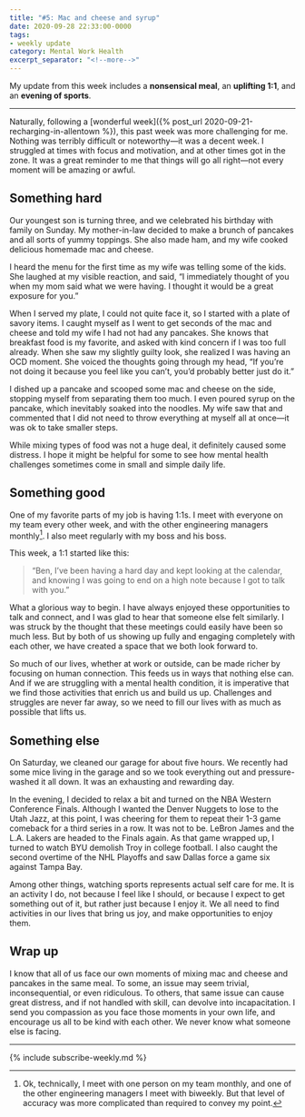 ```yaml
---
title: "#5: Mac and cheese and syrup"
date: 2020-09-28 22:33:00-0000
tags:
- weekly update
category: Mental Work Health
excerpt_separator: "<!--more-->"
---
```


My update from this week includes a **nonsensical meal**, an **uplifting 1:1**, and an **evening of sports**.

<!--more-->
***

Naturally, following a [wonderful week]({% post_url 2020-09-21-recharging-in-allentown %}), this past week was more challenging for me. Nothing was terribly difficult or noteworthy—it was a decent week. I struggled at times with focus and motivation, and at other times got in the zone. It was a great reminder to me that things will go all right—not every moment will be amazing or awful.


## Something hard

Our youngest son is turning three, and we celebrated his birthday with family on Sunday. My mother-in-law decided to make a brunch of pancakes and all sorts of yummy toppings. She also made ham, and my wife cooked delicious homemade mac and cheese.

I heard the menu for the first time as my wife was telling some of the kids. She laughed at my visible reaction, and said, “I immediately thought of you when my mom said what we were having. I thought it would be a great exposure for you.”

When I served my plate, I could not quite face it, so I started with a plate of savory items. I caught myself as I went to get seconds of the mac and cheese and told my wife I had not had any pancakes. She knows that breakfast food is my favorite, and asked with kind concern if I was too full already. When she saw my slightly guilty look, she realized I was having an OCD moment. She voiced the thoughts going through my head, “If you’re not doing it because you feel like you can’t, you’d probably better just do it.”

I dished up a pancake and scooped some mac and cheese on the side, stopping myself from separating them too much. I even poured syrup on the pancake, which inevitably soaked into the noodles. My wife saw that and commented that I did not need to throw everything at myself all at once—it was ok to take smaller steps.

While mixing types of food was not a huge deal, it definitely caused some distress. I hope it might be helpful for some to see how mental health challenges sometimes come in small and simple daily life.


## Something good

One of my favorite parts of my job is having 1:1s. I meet with everyone on my team every other week, and with the other engineering managers monthly[^1]. I also meet regularly with my boss and his boss.

This week, a 1:1 started like this:

> “Ben, I’ve been having a hard day and kept looking at the calendar, and knowing I was going to end on a high note because I got to talk with you.”

What a glorious way to begin. I have always enjoyed these opportunities to talk and connect, and I was glad to hear that someone else felt similarly. I was struck by the thought that these meetings could easily have been so much less. But by both of us showing up fully and engaging completely with each other, we have created a space that we both look forward to.

So much of our lives, whether at work or outside, can be made richer by focusing on human connection. This feeds us in ways that nothing else can. And if we are struggling with a mental health condition, it is imperative that we find those activities that enrich us and build us up. Challenges and struggles are never far away, so we need to fill our lives with as much as possible that lifts us.


## Something else

On Saturday, we cleaned our garage for about five hours. We recently had some mice living in the garage and so we took everything out and pressure-washed it all down. It was an exhausting and rewarding day.

In the evening, I decided to relax a bit and turned on the NBA Western Conference Finals. Although I wanted the Denver Nuggets to lose to the Utah Jazz, at this point, I was cheering for them to repeat their 1-3 game comeback for a third series in a row. It was not to be. LeBron James and the L.A. Lakers are headed to the Finals again. As that game wrapped up, I turned to watch BYU demolish Troy in college football. I also caught the second overtime of the NHL Playoffs and saw Dallas force a game six against Tampa Bay.

Among other things, watching sports represents actual self care for me. It is an activity I do, not because I feel like I should, or because I expect to get something out of it, but rather just because I enjoy it. We all need to find activities in our lives that bring us joy, and make opportunities to enjoy them.


## Wrap up

I know that all of us face our own moments of mixing mac and cheese and pancakes in the same meal. To some, an issue may seem trivial, inconsequential, or even ridiculous. To others, that same issue can cause great distress, and if not handled with skill, can devolve into incapacitation. I send you compassion as you face those moments in your own life, and encourage us all to be kind with each other. We never know what someone else is facing.

***
{% include subscribe-weekly.md %}

[^1]: Ok, technically, I meet with one person on my team monthly, and one of the other engineering managers I meet with biweekly. But that level of accuracy was more complicated than required to convey my point.